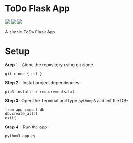 # ToDo Flask App
<img src="https://img.shields.io/badge/Python-FFD43B?style=for-the-badge&logo=python&logoColor=blue"> <img src="https://img.shields.io/badge/Flask-000000?style=for-the-badge&logo=flask&logoColor=white"> <img src="https://img.shields.io/badge/Bootstrap-563D7C?style=for-the-badge&logo=bootstrap&logoColor=white"> 

A simple ToDo Flask App

# Setup

**Step 1** - Clone the repository using git clone.

```git clone { url }```

**Step 2** - Install project dependencies-

```pip3 install -r requirements.txt```

**Step 3**- Open the Terminal and type `pythonp3` and init the DB-

```
from app import db
db.create_all()
exit()
```

**Step 4** - Run the app-

```python3 app.py```
